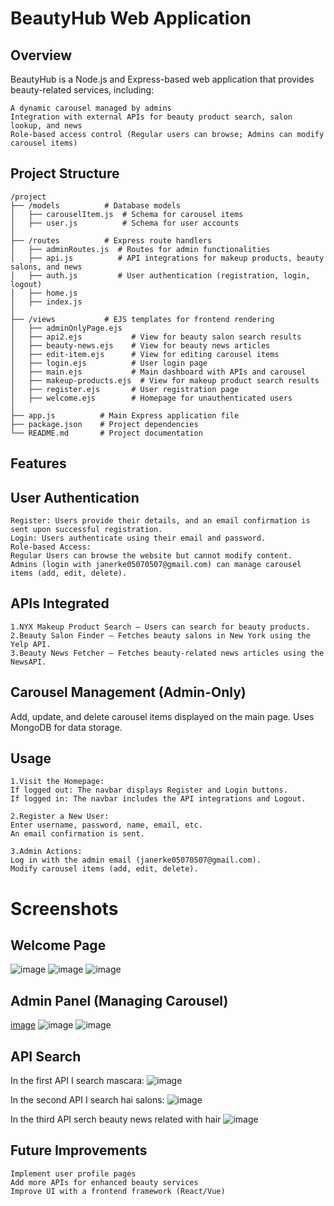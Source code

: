 # BeautyHub Web Application

## Overview
BeautyHub is a Node.js and Express-based web application that provides beauty-related services, including:
```User authentication (registration and login system)
A dynamic carousel managed by admins
Integration with external APIs for beauty product search, salon lookup, and news
Role-based access control (Regular users can browse; Admins can modify carousel items)
```

## Project Structure
```
/project
├── /models          # Database models
│   ├── carouselItem.js  # Schema for carousel items
│   ├── user.js          # Schema for user accounts
│
├── /routes          # Express route handlers
│   ├── adminRoutes.js  # Routes for admin functionalities
│   ├── api.js          # API integrations for makeup products, beauty salons, and news
│   ├── auth.js         # User authentication (registration, login, logout)
│   ├── home.js
│   ├── index.js         
│
├── /views           # EJS templates for frontend rendering
│   ├── adminOnlyPage.ejs  
│   ├── api2.ejs           # View for beauty salon search results
│   ├── beauty-news.ejs    # View for beauty news articles
│   ├── edit-item.ejs      # View for editing carousel items
│   ├── login.ejs          # User login page
│   ├── main.ejs           # Main dashboard with APIs and carousel
│   ├── makeup-products.ejs  # View for makeup product search results
│   ├── register.ejs       # User registration page
│   ├── welcome.ejs        # Homepage for unauthenticated users
│
├── app.js          # Main Express application file
├── package.json    # Project dependencies
└── README.md       # Project documentation
```

## Features
## User Authentication
```
Register: Users provide their details, and an email confirmation is sent upon successful registration.
Login: Users authenticate using their email and password.
Role-based Access:
Regular Users can browse the website but cannot modify content.
Admins (login with janerke05070507@gmail.com) can manage carousel items (add, edit, delete).
```

## APIs Integrated
```
1.NYX Makeup Product Search – Users can search for beauty products.
2.Beauty Salon Finder – Fetches beauty salons in New York using the Yelp API.
3.Beauty News Fetcher – Fetches beauty-related news articles using the NewsAPI.
```

## Carousel Management (Admin-Only)
Add, update, and delete carousel items displayed on the main page.
Uses MongoDB for data storage.

## Usage
```
1.Visit the Homepage:
If logged out: The navbar displays Register and Login buttons.
If logged in: The navbar includes the API integrations and Logout.

2.Register a New User:
Enter username, password, name, email, etc.
An email confirmation is sent.

3.Admin Actions:
Log in with the admin email (janerke05070507@gmail.com).
Modify carousel items (add, edit, delete).
```

# Screenshots
## Welcome Page
![image](https://github.com/user-attachments/assets/64d12e6b-443d-481a-8cc0-be53402ee819)
![image](https://github.com/user-attachments/assets/fb0cbbbd-6f81-4320-aaa2-681da933ec60)
![image](https://github.com/user-attachments/assets/2f76823a-5d93-4f44-a51b-3ec21e3e94c9)

## Admin Panel (Managing Carousel)
[image](https://github.com/user-attachments/assets/c1fe0afc-7d1f-479c-8588-52d51e44f443)
![image](https://github.com/user-attachments/assets/4c88e363-45dd-4605-afab-7d85f890d3c4)
![image](https://github.com/user-attachments/assets/68608548-c6b0-47a1-8124-7b07cdda303b)

## API Search
In the first API I search mascara:
![image](https://github.com/user-attachments/assets/11637fde-aa3b-4fec-ba3a-23cacb02744c)

In the second API I search hai salons:
![image](https://github.com/user-attachments/assets/06380020-ec49-46c4-b062-c408a2451984)

In the third API serch beauty news related with hair
![image](https://github.com/user-attachments/assets/bd786b71-9044-4fdd-8f4f-9d2cb7c402a8)

## Future Improvements
```
Implement user profile pages
Add more APIs for enhanced beauty services
Improve UI with a frontend framework (React/Vue)
```
